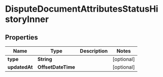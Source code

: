 

# DisputeDocumentAttributesStatusHistoryInner


## Properties

| Name | Type | Description | Notes |
|------------ | ------------- | ------------- | -------------|
|**type** | **String** |  |  [optional] |
|**updatedAt** | **OffsetDateTime** |  |  [optional] |



